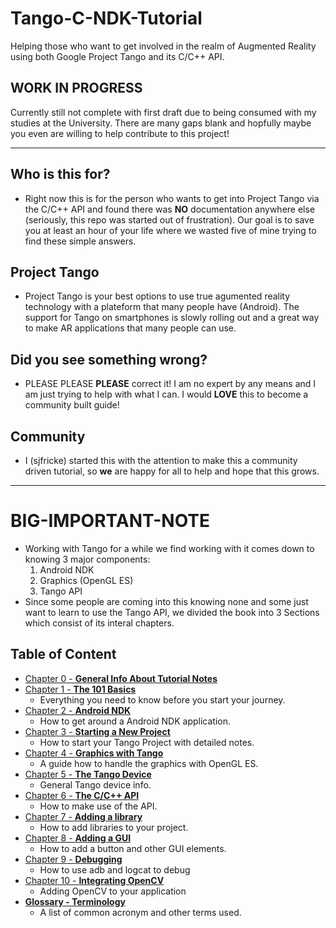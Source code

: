 # Tango-C-NDK-Tutorial
Helping those who want to get involved in the realm of Augmented Reality using both Google Project Tango and its C/C++ API.

## WORK IN PROGRESS
Currently still not complete with first draft due to being consumed with my studies at the University. There are many gaps blank and hopfully maybe you even are willing to help contribute to this project!    

------

## Who is this for?
* Right now this is for the person who wants to get into Project Tango via the C/C++ API and found there was **NO** documentation anywhere else (seriously, this repo was started out of frustration). Our goal is to save you at least an hour of your life where we wasted five of mine trying to find these simple answers.

## Project Tango
* Project Tango is your best options to use true agumented reality technology with a plateform that many people have (Android). The support for Tango on smartphones is slowly rolling out and a great way to make AR applications that many people can use.

## Did you see something wrong?
* PLEASE PLEASE **PLEASE** correct it! I am no expert by any means and I am just trying to help with what I can. I would **LOVE** this to become a community built guide!

## Community
* I (sjfricke) started this with the attention to make this a community driven tutorial, so **we** are happy for all to help and hope that this grows.

------

# BIG-IMPORTANT-NOTE
* Working with Tango for a while we find working with it comes down to knowing 3 major components:
    1. Android NDK
    2. Graphics (OpenGL ES)
    3. Tango API
* Since some people are coming into this knowing none and some just want to learn to use the Tango API, we divided the book into 3 Sections which consist of its interal chapters.

## Table of Content
* [Chapter 0 - **General Info About Tutorial Notes**](./tutorials/Chapter_00.md)
* [Chapter 1 - **The 101 Basics**](./tutorials/Chapter_01.md)
    * Everything you need to know before you start your journey.
* [Chapter 2 - **Android NDK**](./tutorials/Chapter_02.md)
    * How to get around a Android NDK application.
* [Chapter 3 - **Starting a New Project**](./tutorials/Chapter_03.md)
    * How to start your Tango Project with detailed notes.
* [Chapter 4 - **Graphics with Tango**](./tutorials/Chapter_04.md)
    * A guide how to handle the graphics with OpenGL ES.
* [Chapter 5 - **The Tango Device**](./tutorials/Chapter_05.md)
    * General Tango device info.
* [Chapter 6 - **The C/C++ API**](./tutorials/Chapter_06.md)
    * How to make use of the API.
* [Chapter 7 - **Adding a library**](./tutorials/Chapter_07.md)
    * How to add libraries to your project.
* [Chapter 8 - **Adding a GUI**](./tutorials/Chapter_08.md)
    * How to add a button and other GUI elements.
* [Chapter 9 - **Debugging**](./tutorials/Chapter_09.md)
    * How to use adb and logcat to debug
* [Chapter 10 - **Integrating OpenCV**](./tutorials/Chapter_10.md)
    * Adding OpenCV to your application
* [**Glossary - Terminology**](./Glossary.md)
    * A list of common acronym and other terms used.
